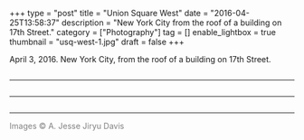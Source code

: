 +++
type = "post"
title = "Union Square West"
date = "2016-04-25T13:58:37"
description = "New York City from the roof of a building on 17th Street."
category = ["Photography"]
tag = []
enable_lightbox = true
thumbnail = "usq-west-1.jpg"
draft = false
+++

<p>April 3, 2016. New York City, from the roof of a building on 17th Street.</p>
<p><img alt="" src="usq-west-1.jpg" /></p>
<hr />
<p><img alt="" src="usq-west-2.jpg" /></p>
<hr />
<p><img alt="" src="usq-west-3.jpg" /></p>
<hr />
<p><span style="color: gray">Images &copy; A. Jesse Jiryu Davis</span></p>

